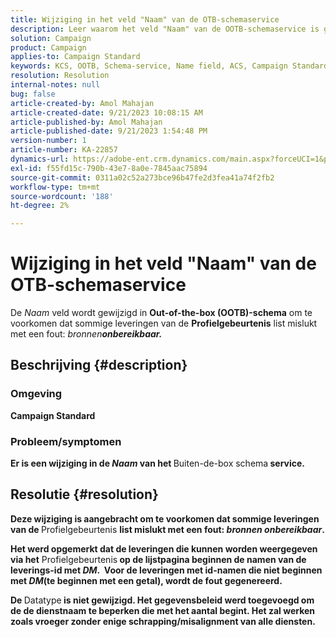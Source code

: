 ```yaml
---
title: Wijziging in het veld "Naam" van de OTB-schemaservice
description: Leer waarom het veld "Naam" van de OOTB-schemaservice is gewijzigd in Adobe Campaign Standard. De wijziging heeft geen invloed op het werk.
solution: Campaign
product: Campaign
applies-to: Campaign Standard
keywords: KCS, OOTB, Schema-service, Name field, ACS, Campaign Standard
resolution: Resolution
internal-notes: null
bug: false
article-created-by: Amol Mahajan
article-created-date: 9/21/2023 10:08:15 AM
article-published-by: Amol Mahajan
article-published-date: 9/21/2023 1:54:48 PM
version-number: 1
article-number: KA-22857
dynamics-url: https://adobe-ent.crm.dynamics.com/main.aspx?forceUCI=1&pagetype=entityrecord&etn=knowledgearticle&id=3bfbadc4-6658-ee11-be6f-6045bd006295
exl-id: f55fd15c-790b-43e7-8a0e-7845aac75894
source-git-commit: 0311a02c52a273bce96b47fe2d3fea41a74f2fb2
workflow-type: tm+mt
source-wordcount: '188'
ht-degree: 2%

---
```


# Wijziging in het veld &quot;Naam&quot; van de OTB-schemaservice


De *Naam* veld wordt gewijzigd in <b>Out-of-the-box (OOTB)-schema</b> om te voorkomen dat sommige leveringen van de <b>Profielgebeurtenis</b> list mislukt met een fout: *bronnen<b>onbereikbaar.*





## Beschrijving {#description}


### </b>Omgeving<b>

Campaign Standard



### </b>Probleem/symptomen<b>

Er is een wijziging in de *Naam* van het </b>Buiten-de-box schema<b> service.


## Resolutie {#resolution}


Deze wijziging is aangebracht om te voorkomen dat sommige leveringen van de </b>Profielgebeurtenis <b>list mislukt met een fout: *bronnen onbereikbaar*.

Het werd opgemerkt dat de leveringen die kunnen worden weergegeven via het</b> Profielgebeurtenis<b> op de lijstpagina beginnen de namen van de leverings-id met *DM*. 
Voor de leveringen met id-namen die niet beginnen met *DM*(te beginnen met een getal), wordt de fout gegenereerd.

De </b>Datatype<b> is niet gewijzigd. Het gegevensbeleid werd toegevoegd om de de dienstnaam te beperken die met het aantal begint. Het zal werken zoals vroeger zonder enige schrapping/misalignment van alle diensten.
